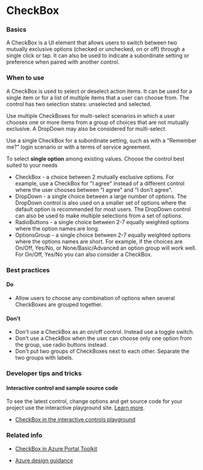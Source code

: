 ﻿# CheckBox

 
<a name="basics"></a>
### Basics
A CheckBox is a UI element that allows users to switch between two mutually exclusive options (checked or unchecked, on or off) through a single click or tap. It can also be used to indicate a subordinate setting or preference when paired with another control.



<!-- TODO get an IMAGE to embed here -->

<!-- TODO get an SAMPLE CODE to embed here -->

 
<a name="when-to-use"></a>
### When to use
A CheckBox is used to select or deselect action items. It can be used for a single item or for a list of multiple items that a user can choose from. The control has two selection states: unselected and selected.

Use multiple CheckBoxes for multi-select scenarios in which a user chooses one or more items from a group of choices that are not mutually exclusive.  A DropDown may also be considered for multi-select.

Use a single CheckBox for a subordinate setting, such as with a "Remember me?" login scenario or with a terms of service agreement.

To select **single option** among existing values.  Choose the control best suited to your needs
* CheckBox - a choice between 2 mutually exclusive options.  For example, use a CheckBox for "I agree" instead of a different control where the user chooses between "I agree" and "I don't agree".
* DropDown - a single choice between a large number of options.  The DropDown control is also used on a smaller set of options where the default option is recommended for most users.  The DropDown control can also be used to make multiple selections from a set of options.
* RadioButtons - a single choice between 2-7 equally weighted options where the option names are long.   
* OptionsGroup - a single choice between 2-7 equally weighted options where the options names are short.  For example, if the choices are On/Off, Yes/No, or None/Basic/Advanced an option group will work well.  For  On/Off, Yes/No you can also consider a CheckBox.



 
<a name="best-practices"></a>
### Best practices

<a name="best-practices-do"></a>
#### Do

* Allow users to choose any combination of options when several CheckBoxes are grouped together.

<a name="best-practices-don-t"></a>
#### Don&#39;t

* Don't use a CheckBox as an on/off control. Instead use a toggle switch.
* Don’t use a CheckBox when the user can choose only one option from the group, use radio buttons instead.
* Don't put two groups of CheckBoxes next to each other. Separate the two groups with labels.



 
<a name="developer-tips-and-tricks"></a>
### Developer tips and tricks



<a name="developer-tips-and-tricks-interactive-control-and-sample-source-code"></a>
#### Interactive control and sample source code
To see the latest control, change options and get source code for your project use the interactive playground site.  [Learn more](./top-extensions-controls-playground.md).

*  <a href="https://ms.portal.azure.com/?Microsoft_Azure_Playground=true#blade/Microsoft_Azure_Playground/ControlsIndexBlade/CheckBox_create_Playground" target="_blank">CheckBox in the interactive controls playground</a>

 

 
<a name="related-info"></a>
### Related info

* <a href="https://www.figma.com/file/Bwn8rmUOYtnPRwA3JoQTBn/Azure-Portal-Toolkit?node-id=3023%3A49" target="_blank">CheckBox in Azure Portal Toolkit</a>

* [Azure design guidance](http://aka.ms/portalfx/design)


